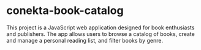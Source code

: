 # conekta-book-catalog
This project is a JavaScript web application designed for book enthusiasts and publishers. The app allows users to browse a catalog of books, create and manage a personal reading list, and filter books by genre.
